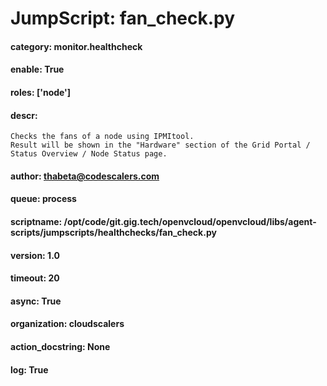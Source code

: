 
# JumpScript: fan_check.py
        
#### category: monitor.healthcheck
#### enable: True
#### roles: ['node']
#### descr: 
```
Checks the fans of a node using IPMItool.
Result will be shown in the "Hardware" section of the Grid Portal / Status Overview / Node Status page.

```
#### author: thabeta@codescalers.com
#### queue: process
#### scriptname: /opt/code/git.gig.tech/openvcloud/openvcloud/libs/agent-scripts/jumpscripts/healthchecks/fan_check.py
#### version: 1.0
#### timeout: 20
#### async: True
#### organization: cloudscalers
#### action_docstring: None
#### log: True